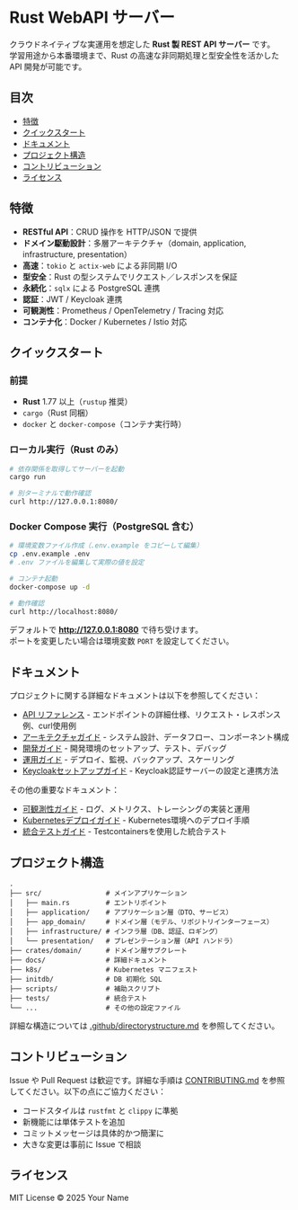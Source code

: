 # Rust WebAPI サーバー

クラウドネイティブな実運用を想定した **Rust 製 REST API サーバー** です。  
学習用途から本番環境まで、Rust の高速な非同期処理と型安全性を活かした API 開発が可能です。

## 目次
- [特徴](#特徴)
- [クイックスタート](#クイックスタート)
- [ドキュメント](#ドキュメント)
- [プロジェクト構造](#プロジェクト構造)
- [コントリビューション](#コントリビューション)
- [ライセンス](#ライセンス)

## 特徴
- **RESTful API**：CRUD 操作を HTTP/JSON で提供  
- **ドメイン駆動設計**：多層アーキテクチャ（domain, application, infrastructure, presentation）
- **高速**：`tokio` と `actix-web` による非同期 I/O  
- **型安全**：Rust の型システムでリクエスト／レスポンスを保証  
- **永続化**：`sqlx` による PostgreSQL 連携
- **認証**：JWT / Keycloak 連携
- **可観測性**：Prometheus / OpenTelemetry / Tracing 対応
- **コンテナ化**：Docker / Kubernetes / Istio 対応

## クイックスタート

### 前提
- **Rust** 1.77 以上（`rustup` 推奨）
- `cargo`（Rust 同梱）
- `docker` と `docker-compose`（コンテナ実行時）

### ローカル実行（Rust のみ）
```bash
# 依存関係を取得してサーバーを起動
cargo run

# 別ターミナルで動作確認
curl http://127.0.0.1:8080/
```

### Docker Compose 実行（PostgreSQL 含む）
```bash
# 環境変数ファイル作成（.env.example をコピーして編集）
cp .env.example .env
# .env ファイルを編集して実際の値を設定

# コンテナ起動
docker-compose up -d

# 動作確認
curl http://localhost:8080/
```

デフォルトで **http://127.0.0.1:8080** で待ち受けます。  
ポートを変更したい場合は環境変数 `PORT` を設定してください。

## ドキュメント

プロジェクトに関する詳細なドキュメントは以下を参照してください：

- [API リファレンス](docs/api-reference.md) - エンドポイントの詳細仕様、リクエスト・レスポンス例、curl使用例
- [アーキテクチャガイド](docs/architecture-guide.md) - システム設計、データフロー、コンポーネント構成
- [開発ガイド](docs/development-guide.md) - 開発環境のセットアップ、テスト、デバッグ
- [運用ガイド](docs/operations-guide.md) - デプロイ、監視、バックアップ、スケーリング
- [Keycloakセットアップガイド](docs/keycloak-setup.md) - Keycloak認証サーバーの設定と連携方法

その他の重要なドキュメント：
- [可観測性ガイド](o11y.md) - ログ、メトリクス、トレーシングの実装と運用
- [Kubernetesデプロイガイド](k8s/README.md) - Kubernetes環境へのデプロイ手順
- [統合テストガイド](tests/README.md) - Testcontainersを使用した統合テスト

## プロジェクト構造

```
.
├── src/                # メインアプリケーション
│   ├── main.rs         # エントリポイント
│   ├── application/    # アプリケーション層（DTO、サービス）
│   ├── app_domain/     # ドメイン層（モデル、リポジトリインターフェース）
│   ├── infrastructure/ # インフラ層（DB、認証、ロギング）
│   └── presentation/   # プレゼンテーション層（API ハンドラ）
├── crates/domain/      # ドメイン層サブクレート
├── docs/               # 詳細ドキュメント
├── k8s/                # Kubernetes マニフェスト
├── initdb/             # DB 初期化 SQL
├── scripts/            # 補助スクリプト
├── tests/              # 統合テスト
└── ...                 # その他の設定ファイル
```

詳細な構造については [.github/directorystructure.md](.github/directorystructure.md) を参照してください。

## コントリビューション

Issue や Pull Request は歓迎です。詳細な手順は [CONTRIBUTING.md](CONTRIBUTING.md) を参照してください。以下の点にご協力ください：

- コードスタイルは `rustfmt` と `clippy` に準拠
- 新機能には単体テストを追加
- コミットメッセージは具体的かつ簡潔に
- 大きな変更は事前に Issue で相談

## ライセンス

MIT License © 2025 Your Name

